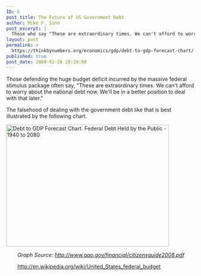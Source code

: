 ```yaml
---
ID: 6
post_title: The Future of US Government Debt
author: Mike P. Sinn
post_excerpt: |
  Those who say "These are extraordinary times. We can't afford to worry about the national debt now. We'll be in a better position to deal with that later." should check out these projections.
layout: post
permalink: >
  https://thinkbynumbers.org/economics/gdp/debt-to-gdp-forecast-chart/
published: true
post_date: 2009-02-28 20:20:00
---
```

Those defending the huge budget deficit incurred by the massive federal stimulus package often say, "These are extraordinary times. We can't afford to worry about the national debt now. We'll be in a better position to deal with that later."

The falsehood of dealing with the government debt like that is best illustrated by the following chart.

<a href="http://web.archive.org/web/20111112093221/http://upload.wikimedia.org/wikipedia/en/thumb/c/c6/Debt_to_GDP_Forecast_Chart.png/800px-Debt_to_GDP_Forecast_Chart.png"><img style="cursor: pointer; width: 435px; height: 326px; border: 0px;" title="Debt to GDP Forecast Chart" src="http://thinkbynumbers.org/wp-content/uploads/2012/11/640px-Debt_to_GDP_Forecast_Chart.png" alt="Debt to GDP Forecast Chart. Federal Debt Held by the Public - 1940 to 2080" width="640" height="480" border="0" /></a>

<p style="padding-left: 30px;"><em>Graph Source: <a href="http://www.gao.gov/financial_pdfs/citizensguide2008.pdf" target="_blank">http://www.gao.gov/financial/citizensguide2008.pdf</a></em></p>

<p style="padding-left: 30px;">
<a href="https://en.wikipedia.org/wiki/United_States_federal_budget">http://en.wikipedia.org/wiki/United_States_federal_budget
</a></p>